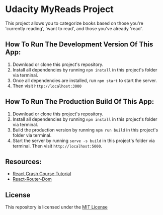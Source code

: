 # Udacity MyReads Project

This project allows you to categorize books based on those you're 'currently reading', 'want to read', and those you've already 'read'.

## How To Run The Development Version Of This App:

1. Download or clone this project's repository.
2. Install all dependencies by running `npm install` in this project's folder via terminal.
3. Once all dependencies are installed, run `npm start` to start the server.
4. Then visit `http://localhost:3000`

## How To Run The Production Build Of This App:

1. Download or clone this project's repository.
2. Install all dependencies by running `npm install` in this project's folder via terminal.
3. Build the production version by running `npm run build` in this project's folder via terminal.
4. Start the server by running `serve -s build` in this project's folder via terminal.
   Then visit `http://localhost:5000`.

## Resources:

- [React Crash Course Tutorial](https://www.youtube.com/watch?v=Ke90Tje7VS0)
- [React-Router-Dom](https://www.npmjs.com/package/react-router-dom)

## License

This repository is licensed under the [MIT License](https://opensource.org/licenses/MIT)

